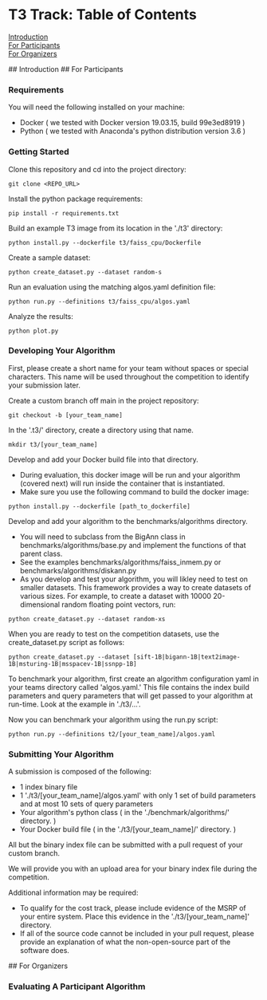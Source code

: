 # T3 Track: Table of Contents  
[Introduction](#introduction)  
[For Participants](#for_participants)  
[For Organizers](#for_organizers)  
   
<a name="introduction"/>
## Introduction

<a name="for_participants"/>
## For Participants

### Requirements

You will need the following installed on your machine:
* Docker ( we tested with Docker version 19.03.15, build 99e3ed8919 )
* Python ( we tested with Anaconda's python distribution version 3.6 )

### Getting Started

Clone this repository and cd into the project directory:
```
git clone <REPO_URL>
```
Install the python package requirements:
```
pip install -r requirements.txt
```
Build an example T3 image from its location in the './t3' directory:
```
python install.py --dockerfile t3/faiss_cpu/Dockerfile
```
Create a sample dataset:
```
python create_dataset.py --dataset random-s
```
Run an evaluation using the matching algos.yaml definition file:
```
python run.py --definitions t3/faiss_cpu/algos.yaml
```
Analyze the results:
```
python plot.py 
```

### Developing Your Algorithm

First, please create a short name for your team without spaces or special characters.  This name will be used throughout the competition to identify your submission later.

Create a custom branch off main in the project repository:
```
git checkout -b [your_team_name]
```
In the '.t3/' directory, create a directory using that name.
```
mkdir t3/[your_team_name]
```
Develop and add your Docker build file into that directory.
* During evaluation, this docker image will be run and your algorithm (covered next) will run inside the container that is instantiated.
* Make sure you use the following command to build the docker image:
```
python install.py --dockerfile [path_to_dockerfile]
```
Develop and add your algorithm to the benchmarks/algorithms directory.
* You will need to subclass from the BigAnn class in benchmarks/algorithms/base.py and implement the functions of that parent class.
* See the examples benchmarks/algorithms/faiss_inmem.py or benchmarks/algorithms/diskann.py
* As you develop and test your algorithm, you will likley need to test on smaller datasets.  This framework provides a way to create datasets of various sizes.  For example, to create a dataset with 10000 20-dimensional random floating point vectors, run:
```
python create_dataset.py --dataset random-xs
```
When you are ready to test on the competition datasets, use the create_dataset.py script as follows:
```
python create_dataset.py --dataset [sift-1B|bigann-1B|text2image-1B|msturing-1B|msspacev-1B|ssnpp-1B]
```
To benchmark your algorithm, first create an algorithm configuration yaml in your teams directory called 'algos.yaml.'  This file contains the index build parameters and query parameters that will get passed to your algorithm at run-time.  Look at the example in './t3/...'.

Now you can benchmark your algorithm using the run.py script:
```
python run.py --definitions t2/[your_team_name]/algos.yaml
```
### Submitting Your Algorithm

A submission is composed of the following:
* 1 index binary file 
* 1 './t3/[your_team_name]/algos.yaml' with only 1 set of build parameters and at most 10 sets of query parameters
* Your algorithm's python class ( in the './benchmark/algorithms/' directory. )
* Your Docker build file ( in the './t3/[your_team_name]/' directory. )

All but the binary index file can be submitted with a pull request of your custom branch.

We will provide you with an upload area for your binary index file during the competition.

Additional information may be required:
* To qualify for the cost track, please include evidence of the MSRP of your entire system.  Place this evidence in the './t3/[your_team_name]' directory.
* If all of the source code cannot be included in your pull request, please provide an explanation of what the non-open-source part of the software does.

<a name="for_organizers"/>
## For Organizers

### Evaluating A Participant Algorithm


